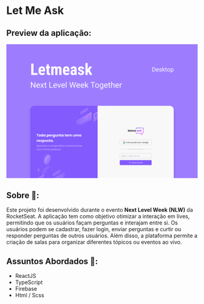 # Let Me Ask

## Preview da aplicação: 
![imagem](https://github.com/leticia-rodriguesf/nlw-letmeask/blob/main/src/assets/images/cover.svg)

## Sobre 📲: 
Este projeto foi desenvolvido durante o evento <b>Next Level Week (NLW)</b> da RocketSeat. A aplicação tem como objetivo otimizar a interação em lives, permitindo que os usuários façam perguntas e interajam entre si. Os usuários podem se cadastrar, fazer login, enviar perguntas e curtir ou responder perguntas de outros usuários. Além disso, a plataforma permite a criação de salas para organizar diferentes tópicos ou eventos ao vivo.

## Assuntos Abordados 🎯: 
* ReactJS
* TypeScript
* Firebase 
* Html / Scss 
